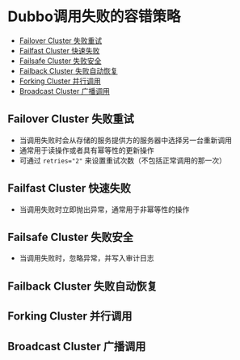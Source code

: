 # Dubbo调用失败的容错策略

<!-- TOC -->

- [Failover Cluster 失败重试](#failover-cluster-失败重试)
- [Failfast Cluster 快速失败](#failfast-cluster-快速失败)
- [Failsafe Cluster 失败安全](#failsafe-cluster-失败安全)
- [Failback Cluster 失败自动恢复](#failback-cluster-失败自动恢复)
- [Forking Cluster 并行调用](#forking-cluster-并行调用)
- [Broadcast Cluster 广播调用](#broadcast-cluster-广播调用)

<!-- /TOC -->

## Failover Cluster 失败重试

- 当调用失败时会从存储的服务提供方的服务器中选择另一台重新调用
- 通常用于读操作或者具有幂等性的更新操作
- 可通过 `retries="2"` 来设置重试次数（不包括正常调用的那一次）

## Failfast Cluster 快速失败

- 当调用失败时立即抛出异常，通常用于非幂等性的操作

## Failsafe Cluster 失败安全

- 当调用失败时，忽略异常，并写入审计日志

## Failback Cluster 失败自动恢复

## Forking Cluster 并行调用

## Broadcast Cluster 广播调用